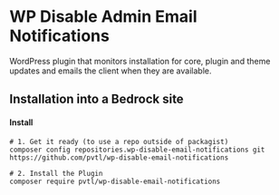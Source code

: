 # WP Disable Admin Email Notifications

WordPress plugin that monitors installation for core, plugin and theme updates and emails the client when they are available.

## Installation into a Bedrock site

#### Install

```
# 1. Get it ready (to use a repo outside of packagist)
composer config repositories.wp-disable-email-notifications git https://github.com/pvtl/wp-disable-email-notifications

# 2. Install the Plugin
composer require pvtl/wp-disable-email-notifications